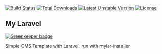 [![Build Status](https://travis-ci.org/vietdien2005/mylar.svg?branch=master)](https://travis-ci.org/vietdien2005/mylar)
[![Total Downloads](https://poser.pugx.org/vietdien2005/mylar/downloads)](https://packagist.org/packages/vietdien2005/mylar)
[![Latest Unstable Version](https://poser.pugx.org/vietdien2005/mylar/v/unstable)](https://packagist.org/packages/vietdien2005/mylar)
[![License](https://poser.pugx.org/vietdien2005/mylar/license)](https://packagist.org/packages/vietdien2005/mylar)
## My Laravel 

[![Greenkeeper badge](https://badges.greenkeeper.io/vietdien2005/mylar.svg)](https://greenkeeper.io/)

Simple CMS Template with Laravel, run with mylar-installer 
